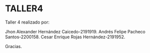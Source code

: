 # TALLER4

Taller 4 realizado por:

Jhon Alexander Hernández Caicedo-2191919.
Andrés Felipe Pacheco Santos-2200158.
Cesar Enrique Rojas Hernández-2191952.

Gracias.
